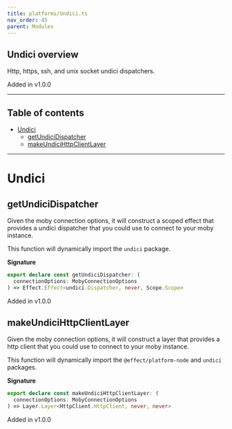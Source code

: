 ```yaml
---
title: platforms/Undici.ts
nav_order: 45
parent: Modules
---
```


## Undici overview

Http, https, ssh, and unix socket undici dispatchers.

Added in v1.0.0

---

<h2 class="text-delta">Table of contents</h2>

- [Undici](#undici)
  - [getUndiciDispatcher](#getundicidispatcher)
  - [makeUndiciHttpClientLayer](#makeundicihttpclientlayer)

---

# Undici

## getUndiciDispatcher

Given the moby connection options, it will construct a scoped effect that
provides a undici dispatcher that you could use to connect to your moby
instance.

This function will dynamically import the `undici` package.

**Signature**

```ts
export declare const getUndiciDispatcher: (
  connectionOptions: MobyConnectionOptions
) => Effect.Effect<undici.Dispatcher, never, Scope.Scope>
```

Added in v1.0.0

## makeUndiciHttpClientLayer

Given the moby connection options, it will construct a layer that provides a
http client that you could use to connect to your moby instance.

This function will dynamically import the `@effect/platform-node` and
`undici` packages.

**Signature**

```ts
export declare const makeUndiciHttpClientLayer: (
  connectionOptions: MobyConnectionOptions
) => Layer.Layer<HttpClient.HttpClient, never, never>
```

Added in v1.0.0
